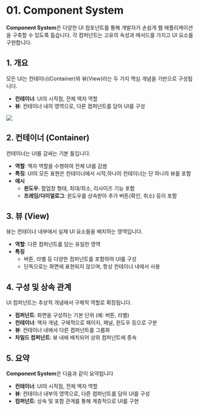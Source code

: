# 01. Component System

**Component System**은 다양한 UI 컴포넌트를 통해 개발자가 손쉽게 웹 애플리케이션을 구축할 수 있도록 돕습니다. 각 컴퍼넌트는 고유의 속성과 메서드를 가지고 UI 요소를 구현합니다.

## 1. 개요

모든 UI는 컨테이너(Container)와 뷰(View)라는 두 가지 핵심 개념을 기반으로 구성됩니다.

* **컨테이너**: UI의 시작점, 전체 액자 역할
* **뷰**: 컨테이너 내의 영역으로, 다른 컴퍼넌트를 담아 UI를 구성

![](https://wikidocs.net/images/page/276095/Component.png)

## 2. 컨테이너 (Container)

컨테이너는 UI를 감싸는 기본 틀입니다.

* **역할**: 액자 역할을 수행하여 전체 UI를 감쌈
* **특징**: UI의 모든 표현은 컨테이너에서 시작,하나의 컨테이너는 단 하나의 뷰를 포함
* **예시**
  * **윈도우**: 팝업창 형태, 최대/최소, 리사이즈 기능 포함
  * **프레임/다이얼로그**: 윈도우를 상속받아 추가 버튼(확인, 취소) 등이 포함

## 3. 뷰 (View)

뷰는 컨테이너 내부에서 실제 UI 요소들을 배치하는 영역입니다.

* **역할**: 다른 컴퍼넌트를 담는 유일한 영역
* **특징**
  * 버튼, 라벨 등 다양한 컴퍼넌트를 포함하여 UI를 구성
  * 단독으로는 화면에 표현되지 않으며, 항상 컨테이너 내에서 사용

## 4. 구성 및 상속 관계

UI 컴퍼넌트는 추상적 개념에서 구체적 역할로 확장됩니다.

* **컴퍼넌트**: 화면을 구성하는 기본 단위 (예: 버튼, 라벨)
* **컨테이너**: 액자 개념, 구체적으로 페이지, 패널, 윈도우 등으로 구분
* **뷰**: 컨테이너 내에서 다른 컴퍼넌트를 그룹화
* **차일드 컴퍼넌트**: 뷰 내에 배치되어 상위 컴퍼넌트에 종속

## 5. 요약

**Component System**은 다음과 같이 요약됩니다

* **컨테이너**: UI의 시작점, 전체 액자 역할
* **뷰**: 컨테이너 내부의 영역으로, 다른 컴퍼넌트를 담아 UI를 구성
* **컴퍼넌트**: 상속 및 포함 관계를 통해 계층적으로 UI를 구현

